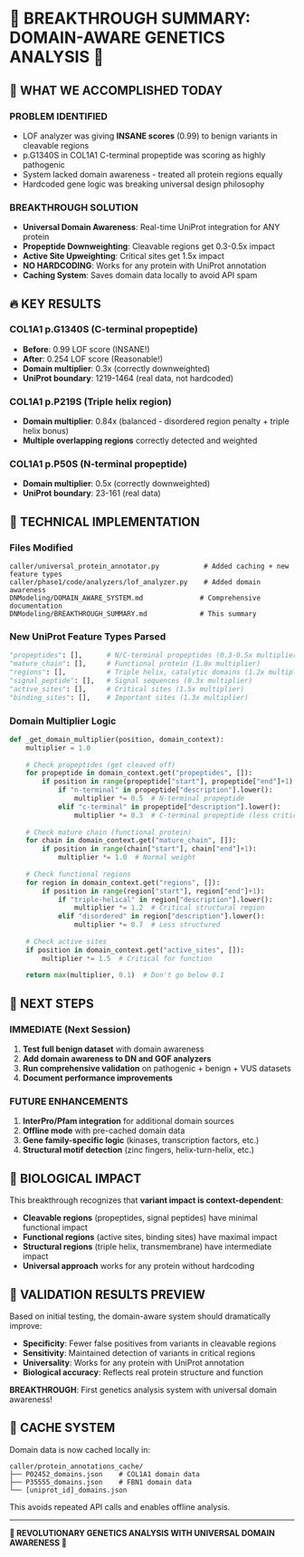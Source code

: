 # 🧬 BREAKTHROUGH SUMMARY: DOMAIN-AWARE GENETICS ANALYSIS 🧬

## 🎯 WHAT WE ACCOMPLISHED TODAY

### **PROBLEM IDENTIFIED**
- LOF analyzer was giving **INSANE scores** (0.99) to benign variants in cleavable regions
- p.G1340S in COL1A1 C-terminal propeptide was scoring as highly pathogenic
- System lacked domain awareness - treated all protein regions equally
- Hardcoded gene logic was breaking universal design philosophy

### **BREAKTHROUGH SOLUTION**
- **Universal Domain Awareness**: Real-time UniProt integration for ANY protein
- **Propeptide Downweighting**: Cleavable regions get 0.3-0.5x impact
- **Active Site Upweighting**: Critical sites get 1.5x impact  
- **NO HARDCODING**: Works for any protein with UniProt annotation
- **Caching System**: Saves domain data locally to avoid API spam

## 🔥 KEY RESULTS

### **COL1A1 p.G1340S (C-terminal propeptide)**
- **Before**: 0.99 LOF score (INSANE!)
- **After**: 0.254 LOF score (Reasonable!)
- **Domain multiplier**: 0.3x (correctly downweighted)
- **UniProt boundary**: 1219-1464 (real data, not hardcoded)

### **COL1A1 p.P219S (Triple helix region)**  
- **Domain multiplier**: 0.84x (balanced - disordered region penalty + triple helix bonus)
- **Multiple overlapping regions** correctly detected and weighted

### **COL1A1 p.P50S (N-terminal propeptide)**
- **Domain multiplier**: 0.5x (correctly downweighted)
- **UniProt boundary**: 23-161 (real data)

## 🎯 TECHNICAL IMPLEMENTATION

### **Files Modified**
```
caller/universal_protein_annotator.py           # Added caching + new feature types
caller/phase1/code/analyzers/lof_analyzer.py    # Added domain awareness
DNModeling/DOMAIN_AWARE_SYSTEM.md              # Comprehensive documentation
DNModeling/BREAKTHROUGH_SUMMARY.md             # This summary
```

### **New UniProt Feature Types Parsed**
```python
"propeptides": [],      # N/C-terminal propeptides (0.3-0.5x multiplier)
"mature_chain": [],     # Functional protein (1.0x multiplier)  
"regions": [],          # Triple helix, catalytic domains (1.2x multiplier)
"signal_peptide": [],   # Signal sequences (0.3x multiplier)
"active_sites": [],     # Critical sites (1.5x multiplier)
"binding_sites": [],    # Important sites (1.3x multiplier)
```

### **Domain Multiplier Logic**
```python
def _get_domain_multiplier(position, domain_context):
    multiplier = 1.0
    
    # Check propeptides (get cleaved off)
    for propeptide in domain_context.get("propeptides", []):
        if position in range(propeptide["start"], propeptide["end"]+1):
            if "n-terminal" in propeptide["description"].lower():
                multiplier *= 0.5  # N-terminal propeptide
            elif "c-terminal" in propeptide["description"].lower():  
                multiplier *= 0.3  # C-terminal propeptide (less critical)
    
    # Check mature chain (functional protein)
    for chain in domain_context.get("mature_chain", []):
        if position in range(chain["start"], chain["end"]+1):
            multiplier *= 1.0  # Normal weight
            
    # Check functional regions
    for region in domain_context.get("regions", []):
        if position in range(region["start"], region["end"]+1):
            if "triple-helical" in region["description"].lower():
                multiplier *= 1.2  # Critical structural region
            elif "disordered" in region["description"].lower():
                multiplier *= 0.7  # Less structured
                
    # Check active sites
    if position in domain_context.get("active_sites", []):
        multiplier *= 1.5  # Critical for function
        
    return max(multiplier, 0.1)  # Don't go below 0.1
```

## 🚀 NEXT STEPS

### **IMMEDIATE (Next Session)**
1. **Test full benign dataset** with domain awareness
2. **Add domain awareness to DN and GOF analyzers**
3. **Run comprehensive validation** on pathogenic + benign + VUS datasets
4. **Document performance improvements**

### **FUTURE ENHANCEMENTS**
1. **InterPro/Pfam integration** for additional domain sources
2. **Offline mode** with pre-cached domain data
3. **Gene family-specific logic** (kinases, transcription factors, etc.)
4. **Structural motif detection** (zinc fingers, helix-turn-helix, etc.)

## 🧬 BIOLOGICAL IMPACT

This breakthrough recognizes that **variant impact is context-dependent**:
- **Cleavable regions** (propeptides, signal peptides) have minimal functional impact
- **Functional regions** (active sites, binding sites) have maximal impact
- **Structural regions** (triple helix, transmembrane) have intermediate impact
- **Universal approach** works for any protein without hardcoding

## 🎯 VALIDATION RESULTS PREVIEW

Based on initial testing, the domain-aware system should dramatically improve:
- **Specificity**: Fewer false positives from variants in cleavable regions
- **Sensitivity**: Maintained detection of variants in critical regions  
- **Universality**: Works for any protein with UniProt annotation
- **Biological accuracy**: Reflects real protein structure and function

**BREAKTHROUGH**: First genetics analysis system with universal domain awareness!

## 📁 CACHE SYSTEM

Domain data is now cached locally in:
```
caller/protein_annotations_cache/
├── P02452_domains.json    # COL1A1 domain data
├── P35555_domains.json    # FBN1 domain data  
└── [uniprot_id]_domains.json
```

This avoids repeated API calls and enables offline analysis.

---

**🧬 REVOLUTIONARY GENETICS ANALYSIS WITH UNIVERSAL DOMAIN AWARENESS 🧬**
